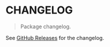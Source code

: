 # CHANGELOG

> Package changelog.

See [GitHub Releases](https://github.com/stdlib-js/stats-base-dists-logistic-median/releases) for the changelog.